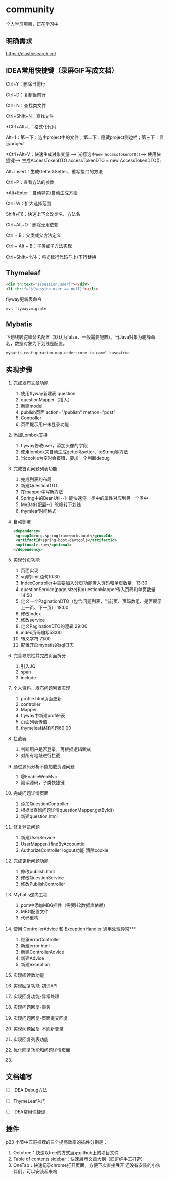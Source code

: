 # community

个人学习项目，正在学习中

## 明确需求

https://elasticsearch.cn/

## IDEA常用快捷键（录屏GIF写成文档）

Ctrl+Y：删除当前行

Ctrl+D：复制当前行

Ctrl+N：查找类文件

Ctrl+Shift+N：查找文件

*Ctrl+Alt+L：格式化代码

Alt+1：第一下：选中project中的文件；第二下：隐藏project侧边栏；第三下：显示project

*Ctrl+Alt+V：快速生成对象变量 --> 光标选中`new AccessTokenDTO()`--> 使用快捷键--> 生成AccessTokenDTO accessTokenDTO = new AccessTokenDTO();

Alt+insert：生成Getter&Setter、重写接口的方法

Ctrl+P：查看方法的参数

*Alt+Enter：自动导包/自动生成方法

Ctrl+W：扩大选择范围

Shift+F6：快速上下文改类名、方法名

Ctrl+Alt+O：删除无用依赖

Ctrl + B：父类或父方法定义 

Ctrl + Alt + B：子类或子方法实现

Ctrl+Shift+↑/↓：将光标行代码与上/下行替换



## Thymeleaf

```html
<div th:text="${session.user}"></div>
<li th:if="${session.user == null}"></li>
```

flyway更新表命令
```
mvn flyway:migrate
```



## Mybatis

下划线转驼峰命名配置（默认为false，一般需要配置）。当Java对象为驼峰命名，数据对象为下划线是配置。

```xml
mybatis.configuration.map-underscore-to-camel-case=true
```






## 实现步骤

1. 完成发布文章功能
   1. 使用flyway新建表 question
   2. questionMapper（插入）
   3. 新建model
   4. publish页面 action="/publish" methon="post"
   5. Controller
   6. 页面提示用户未登录功能

2. 添加Lombok支持
   1. flyway修改user，添加头像的字段
   2. 使用lombok来自动生成getter&setter、toString等方法
   3. 当cookie为空时会报错，要加一个判断debug

3. 完成首页问题列表功能
   1. 完成列表的布局
   2. 新建QuestionDTO
   3. 在mapper中写新方法
   4. Spring中的BeanUtil--》能快速将一类中的属性对应到另一个类中
   5. MyBatis配置--》驼峰转下划线
   6. thymleaf时间格式

4. 自动部署

   ```xml
   <dependency>
   	<groupId>org.springframework.boot</groupId>
   	<artifactId>spring-boot-devtools</artifactId>
   	<optional>true</optional>
   </dependency>
   ```

5. 实现分页功能

   1. 页面实现
   2. sql的limit语句10:30
   3. IndexController中需要加入分页功能传入页码和单页数量，13:30
   4. questionService(page,size)和questionMapper传入页码和单页数量14:50
   5. 定义一个PaginationDTO（包含问题列表，当前页、页码数组、是否展示上一页、下一页） 18:00
   6. 修改index
   7. 修改service
   8. 定义PaginationDTO的逻辑 29:00
   9. index页码编写53:00
   10. 转义字符 71:00
   11. 配置开启mybatis的sql日志

6. 完善导航栏并完成页面拆分

   1. 引入JQ
   2. span
   3. include

7. 个人资料、发布问题列表实现

   1. profile.html页面更新
   2. controller 
   3. Mapper
   4. flyway中新建profile表
   5. 页面列表传值
   6. thymeleaf路径问题60:00

8. 拦截器

   1. 判断用户是否登录，再根据逻辑跳转
   2. 对所有地址进行拦截

9. 通过源码分析不能加载资源问题

   1.   @EnableWebMvc
   2.   阅读源码，子类快捷键

10. 完成问题详情页面

    1. 添加QuestionController
    2. 根据id查询问题详情questionMapper.getById()
    3. 新建question.html

11. 修复登录问题

    1. 新建UserService
    2. UserMapper-》findByAccountId
    3. AuthorizeController  logout功能  清除cookie

12. 完成更新问题功能

    1. 修改publish.html
    2. 修改QuestionService
    3. 修改PublishController

13. Mybatis逆向工程

    1. pom中添加MBG插件（需要H2数据库依赖）
    2. MBG配置文件
    3. 代码重构

14. 使用 ControllerAdvice 和 ExceptionHandler 通用处理异常***

    1. 继承errorController
    2. 新建error.html
    3. 新建ControllerAdvice
    4. 新建Advice
    5. 新建exception

15. 实现阅读数功能

16. 实现回复功能-初识API

17. 实现回复功能-异常处理

18. 实现问题回复-事务

19. 实现问题回复-页面提交回复

20. 实现问题回复-不刷新登录

21. 实现回复列表功能

22. 优化回复功能和问题详情页面

23. ​




## 文档编写

- [ ] IDEA Debug方法
- [ ] ThymeLeaf入门
- [ ] IDEA常用快捷键





## 插件


p23 小节中匠哥推荐的三个提高效率的插件分别是：

1. Octotree：快速以tree的方式展示github上的项目文件
2. Table of contents sidebar：快速展示文章大纲（匠哥纯手工打造）
3. OneTab：快速记录chrome打开页面，方便下次直接展开
     还没有安装的小伙伴们，可以安装起来咯